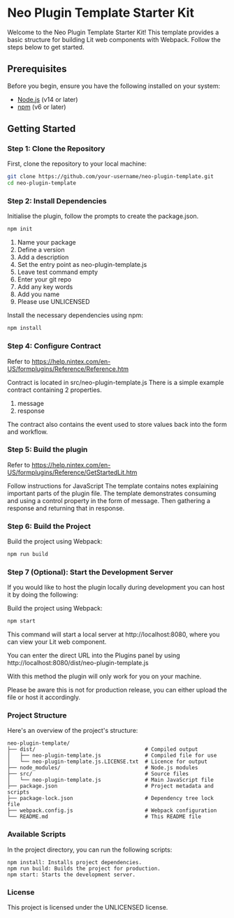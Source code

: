 # Neo Plugin Template Starter Kit

Welcome to the Neo Plugin Template Starter Kit! This template provides a basic structure for building Lit web components with Webpack. Follow the steps below to get started.

## Prerequisites

Before you begin, ensure you have the following installed on your system:

- [Node.js](https://nodejs.org/) (v14 or later)
- [npm](https://www.npmjs.com/) (v6 or later)

## Getting Started

### Step 1: Clone the Repository

First, clone the repository to your local machine:

```sh
git clone https://github.com/your-username/neo-plugin-template.git
cd neo-plugin-template
```

### Step 2: Install Dependencies

Initialise the plugin, follow the prompts to create the package.json.
```sh
npm init
```
1. Name your package
2. Define a version
3. Add a description
4. Set the entry point as neo-plugin-template.js 
5. Leave test command empty
6. Enter your git repo
7. Add any key words
8. Add you name 
9. Please use UNLICENSED

Install the necessary dependencies using npm:

```sh
npm install
```

### Step 4: Configure Contract

Refer to https://help.nintex.com/en-US/formplugins/Reference/Reference.htm

Contract is located in src/neo-plugin-template.js
There is a simple example contract containing 2 properties.
1. message
2. response

The contract also contains the event used to store values back into the form and workflow. 

### Step 5: Build the plugin

Refer to https://help.nintex.com/en-US/formplugins/Reference/GetStartedLit.htm

Follow instructions for JavaScript
The template contains notes explaining important parts of the plugin file.
The template demonstrates consuming and using a control property in the form of message.
Then gathering a response and returning that in response.

### Step 6: Build the Project

Build the project using Webpack:
```sh
npm run build
```

### Step 7 (Optional): Start the Development Server
If you would like to host the plugin locally during development you can host it by doing the following:

Build the project using Webpack:
```sh
npm start
```

This command will start a local server at http://localhost:8080, where you can view your Lit web component.

You can enter the direct URL into the Plugins panel by using http://localhost:8080/dist/neo-plugin-template.js

With this method the plugin will only work for you on your machine. 

Please be aware this is not for production release, you can either upload the file or host it accordingly.

### Project Structure
Here's an overview of the project's structure:

```
neo-plugin-template/
├── dist/                                   # Compiled output
│   ├── neo-plugin-template.js              # Compiled file for use
│   └── neo-plugin-template.js.LICENSE.txt  # Licence for output
├── node_modules/                           # Node.js modules
├── src/                                    # Source files
│   └── neo-plugin-template.js              # Main JavaScript file
├── package.json                            # Project metadata and scripts
├── package-lock.json                       # Dependency tree lock file
├── webpack.config.js                       # Webpack configuration
└── README.md                               # This README file
```

### Available Scripts

In the project directory, you can run the following scripts:

    npm install: Installs project dependencies.
    npm run build: Builds the project for production.
    npm start: Starts the development server.

### License

This project is licensed under the UNLICENSED license.
